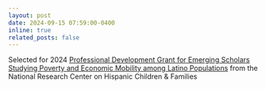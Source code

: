 ```yaml
---
layout: post
date: 2024-09-15 07:59:00-0400
inline: true
related_posts: false
---
```


Selected for 2024 [Professional Development Grant for Emerging Scholars Studying Poverty and Economic Mobility among Latino Populations](https://www.hispanicresearchcenter.org/emerging-scholars/2024-professional-development-grant-for-emerging-scholars-studying-poverty-and-economic-mobility-among-latino-populations/) from the National Research Center on Hispanic Children & Families